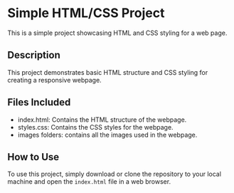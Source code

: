 # Simple HTML/CSS Project

This is a simple project showcasing HTML and CSS styling for a web page.

## Description

This project demonstrates basic HTML structure and CSS styling for creating a responsive webpage.
## Files Included

- index.html: Contains the HTML structure of the webpage.
- styles.css: Contains the CSS styles for the webpage.
- images folders: contains all the images used in the webpage.

## How to Use

To use this project, simply download or clone the repository to your local machine and open the `index.html` file in a web browser.
